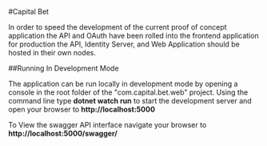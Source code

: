 #Capital Bet 

In order to speed the development of the current proof of concept application the API and OAuth have been rolled into the frontend application 
for production the API, Identity Server, and Web Application should be hosted in their own nodes. 

##Running In Development Mode

The application can be run locally in development mode by opening a console in the root folder of the "com.capital.bet.web" project.
Using the command line type **dotnet watch run** to start the development server and open your browser to **http://localhost:5000**
 
 To View the swagger API interface navigate your browser to **http://localhost:5000/swagger/**




